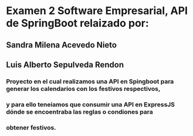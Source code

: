 # Examen 2 Software Empresarial, API de SpringBoot relaizado por:
## Sandra Milena Acevedo Nieto
## Luis Alberto Sepulveda Rendon
### Proyecto en el cual realizamos una API en Spingboot para generar los calendarios con los festivos respectivos,
### y para ello teneiamos que consumir una API en ExpressJS dónde se encoentraba las reglas o condiones para 
### obtener festivos.

